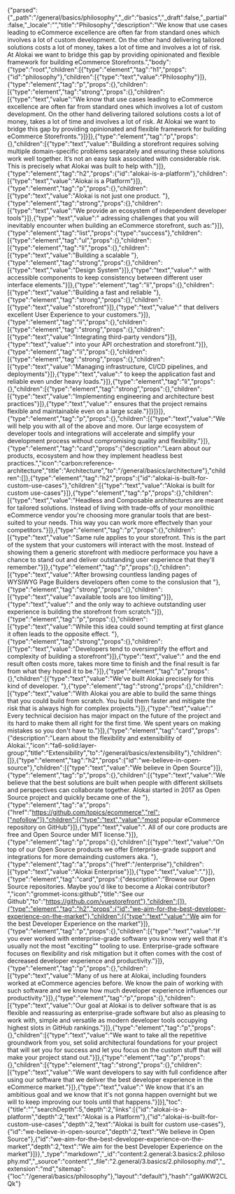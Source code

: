 {"parsed":{"_path":"/general/basics/philosophy","_dir":"basics","_draft":false,"_partial":false,"_locale":"","title":"Philosophy","description":"We know that use cases leading to eCommerce excellence are often far from standard ones which involves a lot of custom development. On the other hand delivering tailored solutions costs a lot of money, takes a lot of time and involves a lot of risk. At Alokai we want to bridge this gap by providing opinionated and flexible framework for building eCommerce Storefronts.","body":{"type":"root","children":[{"type":"element","tag":"h1","props":{"id":"philosophy"},"children":[{"type":"text","value":"Philosophy"}]},{"type":"element","tag":"p","props":{},"children":[{"type":"element","tag":"strong","props":{},"children":[{"type":"text","value":"We know that use cases leading to eCommerce excellence are often far from standard ones which involves a lot of custom development. On the other hand delivering tailored solutions costs a lot of money, takes a lot of time and involves a lot of risk. At Alokai we want to bridge this gap by providing opinionated and flexible framework for building eCommerce Storefronts."}]}]},{"type":"element","tag":"p","props":{},"children":[{"type":"text","value":"Building a storefront requires solving multiple domain-specific problems separately and ensuring these solutions work well together. It’s not an easy task associated with considerable risk. This is precisely what Alokai was built to help with."}]},{"type":"element","tag":"h2","props":{"id":"alokai-is-a-platform"},"children":[{"type":"text","value":"Alokai is a Platform"}]},{"type":"element","tag":"p","props":{},"children":[{"type":"text","value":"Alokai is not just one product. "},{"type":"element","tag":"strong","props":{},"children":[{"type":"text","value":"We provide an ecosystem of independent developer tools"}]},{"type":"text","value":" adressing challenges that you will inevitably encounter when building an eCommerce storefront, such as:"}]},{"type":"element","tag":"list","props":{"type":"success"},"children":[{"type":"element","tag":"ul","props":{},"children":[{"type":"element","tag":"li","props":{},"children":[{"type":"text","value":"Building a scalable "},{"type":"element","tag":"strong","props":{},"children":[{"type":"text","value":"Design System"}]},{"type":"text","value":" with accessible components to keep consistency between different user interface elements."}]},{"type":"element","tag":"li","props":{},"children":[{"type":"text","value":"Building a fast and reliable "},{"type":"element","tag":"strong","props":{},"children":[{"type":"text","value":"storefront"}]},{"type":"text","value":" that delivers excellent User Experience to your customers."}]},{"type":"element","tag":"li","props":{},"children":[{"type":"element","tag":"strong","props":{},"children":[{"type":"text","value":"Integrating third-party vendors"}]},{"type":"text","value":" into your API orchestration and storefront."}]},{"type":"element","tag":"li","props":{},"children":[{"type":"element","tag":"strong","props":{},"children":[{"type":"text","value":"Managing infrastructure, CI/CD pipelines, and deployments"}]},{"type":"text","value":" to keep the application fast and reliable even under heavy loads."}]},{"type":"element","tag":"li","props":{},"children":[{"type":"element","tag":"strong","props":{},"children":[{"type":"text","value":"Implementing engineering and architecture best practices"}]},{"type":"text","value":" ensures that the project remains flexible and maintainable even on a large scale."}]}]}]},{"type":"element","tag":"p","props":{},"children":[{"type":"text","value":"We will help you with all of the above and more. Our large ecosystem of developer tools and integrations will accelerate and simplify your development process without compromising quality and flexibility."}]},{"type":"element","tag":"card","props":{"description":"Learn about our products, ecosystem and how they implement headless best practices.","icon":"carbon:reference-architecture","title":"Architecture","to":"/general/basics/architecture"},"children":[]},{"type":"element","tag":"h2","props":{"id":"alokai-is-built-for-custom-use-cases"},"children":[{"type":"text","value":"Alokai is built for custom use-cases"}]},{"type":"element","tag":"p","props":{},"children":[{"type":"text","value":"Headless and Composable architectures are meant for tailored solutions. Instead of living with trade-offs of your monolithic eCommerce vendor you're choosing more granular tools that are best-suited to your needs. This way you can work more effectvely than your competitors."}]},{"type":"element","tag":"p","props":{},"children":[{"type":"text","value":"Same rule applies to your storefront. This is the part of the system that your customers will interact with the most. Instead of showing them a generic storefront with mediocre performace you have a chance to stand out and deliver outstanding user experience that they'll remember."}]},{"type":"element","tag":"p","props":{},"children":[{"type":"text","value":"After browsing countless landing pages of WYSIWYG Page Builders developers often come to the conslusion that "},{"type":"element","tag":"strong","props":{},"children":[{"type":"text","value":"available tools are too limiting"}]},{"type":"text","value":" and the only way to achieve outstanding user experience is building the storefront from scratch."}]},{"type":"element","tag":"p","props":{},"children":[{"type":"text","value":"While this idea could sound tempting at first glance it often leads to the opposite effect. "},{"type":"element","tag":"strong","props":{},"children":[{"type":"text","value":"Developers tend to oversimplify the effort and complexity of building a storefront"}]},{"type":"text","value":" and the end result often costs more, takes more time to finish and the final result is far from what they hoped it to be."}]},{"type":"element","tag":"p","props":{},"children":[{"type":"text","value":"We've built Alokai precisely for this kind of developer. "},{"type":"element","tag":"strong","props":{},"children":[{"type":"text","value":"With Alokai you are able to build the same things that you could build from scratch. You build them faster and mitigate the risk that is always high for complex projects."}]},{"type":"text","value":" Every technical decision has major impact on the future of the project and its hard to make them all right for the first time. We spent years on making mistakes so you don't have to."}]},{"type":"element","tag":"card","props":{"description":"Learn about the flexibility and extensibility of Alokai.","icon":"fa6-solid:layer-group","title":"Extensibility","to":"/general/basics/extensibility"},"children":[]},{"type":"element","tag":"h2","props":{"id":"we-believe-in-open-source"},"children":[{"type":"text","value":"We believe in Open Source"}]},{"type":"element","tag":"p","props":{},"children":[{"type":"text","value":"We believe that the best solutions are built when people with different skillsets and perspectives can collaborate together. Alokai started in 2017 as Open Source project and quickly became one of the "},{"type":"element","tag":"a","props":{"href":"https://github.com/topics/ecommerce","rel":["nofollow"]},"children":[{"type":"text","value":"most popular eCommerce repository on GitHub"}]},{"type":"text","value":". All of our core products are free and Open Source under MIT license."}]},{"type":"element","tag":"p","props":{},"children":[{"type":"text","value":"On top of our Open Source products we offer Enterprise-grade support and integrations for more demainding customers aka. "},{"type":"element","tag":"a","props":{"href":"/enterprise"},"children":[{"type":"text","value":"Alokai Enterprise"}]},{"type":"text","value":"."}]},{"type":"element","tag":"card","props":{"description":"Browse our Open Source repositories. Maybe you'd like to become a Alokai contributor? ","icon":"grommet-icons:github","title":"See our Github","to":"https://github.com/vuestorefront"},"children":[]},{"type":"element","tag":"h2","props":{"id":"we-aim-for-the-best-developer-experience-on-the-market"},"children":[{"type":"text","value":"We aim for the best Developer Experience on the market"}]},{"type":"element","tag":"p","props":{},"children":[{"type":"text","value":"If you ever worked with enterprise-grade software you know very well that it's usually not the most \"exciting\"\" tooling to use. Enterprise-grade software focuses on flexibility and risk mitigation but it often comes with the cost of decreased developer experience and productivity."}]},{"type":"element","tag":"p","props":{},"children":[{"type":"text","value":"Many of us here at Alokai, including founders worked at eCommerce agencies before. We know the pain of working with such software and we know how much developer experience influences our productivity."}]},{"type":"element","tag":"p","props":{},"children":[{"type":"text","value":"Our goal at Alokai is to deliver software that is as flexible and reassuring as enterprise-grade software but also as pleasing to work with, simple and versatile as modern developer tools occupying highest slots in GitHub rankings."}]},{"type":"element","tag":"p","props":{},"children":[{"type":"text","value":"We want to take all the repetitive groundwork from you, set solid architectural foundations for your project that will set you for success and let you focus on the custom stuff that will make your project stand out."}]},{"type":"element","tag":"p","props":{},"children":[{"type":"element","tag":"strong","props":{},"children":[{"type":"text","value":"We want developers to say with full confidence after using our software that we deliver the best developer experience in the eCommerce market."}]},{"type":"text","value":" We know that it's an ambitious goal and we know that it's not gonna happen overnight but we will to keep improving our tools until that happens."}]}],"toc":{"title":"","searchDepth":5,"depth":2,"links":[{"id":"alokai-is-a-platform","depth":2,"text":"Alokai is a Platform"},{"id":"alokai-is-built-for-custom-use-cases","depth":2,"text":"Alokai is built for custom use-cases"},{"id":"we-believe-in-open-source","depth":2,"text":"We believe in Open Source"},{"id":"we-aim-for-the-best-developer-experience-on-the-market","depth":2,"text":"We aim for the best Developer Experience on the market"}]}},"_type":"markdown","_id":"content:2.general:3.basics:2.philosophy.md","_source":"content","_file":"2.general/3.basics/2.philosophy.md","_extension":"md","sitemap":{"loc":"/general/basics/philosophy"},"layout":"default"},"hash":"gaWKW2CLQk"}
